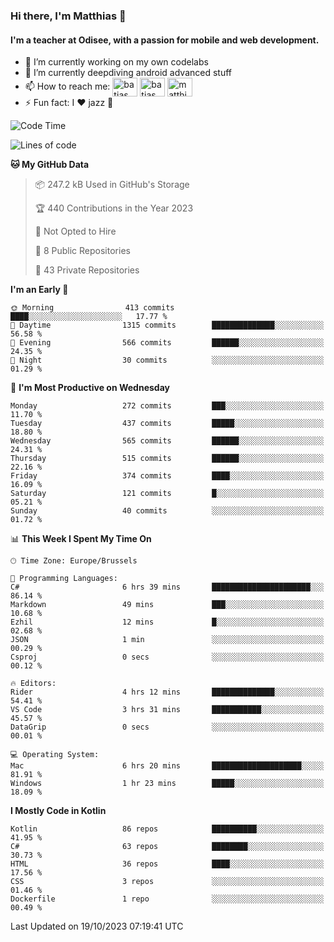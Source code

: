 ### Hi there, I'm Matthias 👋

#### I'm a teacher at Odisee, with a passion for mobile and web development.

- 🔭 I’m currently working on my own codelabs
- 🌱 I’m currently deepdiving android advanced stuff
- 📫 How to reach me: <a href="https://dev.to/batjas" target="_blank"><img align="center" src="https://raw.githubusercontent.com/rahuldkjain/github-profile-readme-generator/master/src/images/icons/Social/devto.svg" alt="batjas" height="30" width="40" /></a>
<a href="https://twitter.com/batjas" target="_blank"><img align="center" src="https://raw.githubusercontent.com/rahuldkjain/github-profile-readme-generator/master/src/images/icons/Social/twitter.svg" alt="batjas" height="30" width="40" /></a>
<a href="https://linkedin.com/in/matthiasdruwé" target="_blank"><img align="center" src="https://raw.githubusercontent.com/rahuldkjain/github-profile-readme-generator/master/src/images/icons/Social/linked-in-alt.svg" alt="matthiasdruwé" height="30" width="40" /></a>
- ⚡ Fun fact: I ❤ jazz 🎷


<!--START_SECTION:waka-->
![Code Time](http://img.shields.io/badge/Code%20Time-867%20hrs%2049%20mins-blue)

![Lines of code](https://img.shields.io/badge/From%20Hello%20World%20I%27ve%20Written-2.6%20million%20lines%20of%20code-blue)

**🐱 My GitHub Data** 

> 📦 247.2 kB Used in GitHub's Storage 
 > 
> 🏆 440 Contributions in the Year 2023
 > 
> 🚫 Not Opted to Hire
 > 
> 📜 8 Public Repositories 
 > 
> 🔑 43 Private Repositories 
 > 
**I'm an Early 🐤** 

```text
🌞 Morning                413 commits         ████░░░░░░░░░░░░░░░░░░░░░   17.77 % 
🌆 Daytime                1315 commits        ██████████████░░░░░░░░░░░   56.58 % 
🌃 Evening                566 commits         ██████░░░░░░░░░░░░░░░░░░░   24.35 % 
🌙 Night                  30 commits          ░░░░░░░░░░░░░░░░░░░░░░░░░   01.29 % 
```
📅 **I'm Most Productive on Wednesday** 

```text
Monday                   272 commits         ███░░░░░░░░░░░░░░░░░░░░░░   11.70 % 
Tuesday                  437 commits         █████░░░░░░░░░░░░░░░░░░░░   18.80 % 
Wednesday                565 commits         ██████░░░░░░░░░░░░░░░░░░░   24.31 % 
Thursday                 515 commits         ██████░░░░░░░░░░░░░░░░░░░   22.16 % 
Friday                   374 commits         ████░░░░░░░░░░░░░░░░░░░░░   16.09 % 
Saturday                 121 commits         █░░░░░░░░░░░░░░░░░░░░░░░░   05.21 % 
Sunday                   40 commits          ░░░░░░░░░░░░░░░░░░░░░░░░░   01.72 % 
```


📊 **This Week I Spent My Time On** 

```text
🕑︎ Time Zone: Europe/Brussels

💬 Programming Languages: 
C#                       6 hrs 39 mins       ██████████████████████░░░   86.14 % 
Markdown                 49 mins             ███░░░░░░░░░░░░░░░░░░░░░░   10.68 % 
Ezhil                    12 mins             █░░░░░░░░░░░░░░░░░░░░░░░░   02.68 % 
JSON                     1 min               ░░░░░░░░░░░░░░░░░░░░░░░░░   00.29 % 
Csproj                   0 secs              ░░░░░░░░░░░░░░░░░░░░░░░░░   00.12 % 

🔥 Editors: 
Rider                    4 hrs 12 mins       ██████████████░░░░░░░░░░░   54.41 % 
VS Code                  3 hrs 31 mins       ███████████░░░░░░░░░░░░░░   45.57 % 
DataGrip                 0 secs              ░░░░░░░░░░░░░░░░░░░░░░░░░   00.01 % 

💻 Operating System: 
Mac                      6 hrs 20 mins       ████████████████████░░░░░   81.91 % 
Windows                  1 hr 23 mins        █████░░░░░░░░░░░░░░░░░░░░   18.09 % 
```

**I Mostly Code in Kotlin** 

```text
Kotlin                   86 repos            ██████████░░░░░░░░░░░░░░░   41.95 % 
C#                       63 repos            ████████░░░░░░░░░░░░░░░░░   30.73 % 
HTML                     36 repos            ████░░░░░░░░░░░░░░░░░░░░░   17.56 % 
CSS                      3 repos             ░░░░░░░░░░░░░░░░░░░░░░░░░   01.46 % 
Dockerfile               1 repo              ░░░░░░░░░░░░░░░░░░░░░░░░░   00.49 % 
```




 Last Updated on 19/10/2023 07:19:41 UTC
<!--END_SECTION:waka-->
